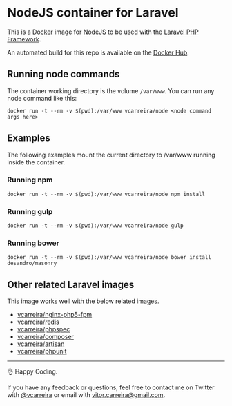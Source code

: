 # NodeJS container for Laravel

This is a [Docker](http://www.docker.com) image for [NodeJS](https://nodejs.org/) to be used with the [Laravel PHP Framework](http://laravel.com/).

An automated build for this repo is available on the [Docker Hub](https://registry.hub.docker.com/u/vcarreira/node/).

## Running node commands
The container working directory is the volume ```/var/www```. You can run any node command like this:

```
docker run -t --rm -v $(pwd):/var/www vcarreira/node <node command args here>
```
## Examples

The following examples mount the current directory to /var/www running inside the container.

### Running npm

```
docker run -t --rm -v $(pwd):/var/www vcarreira/node npm install
```

### Running gulp

```
docker run -t --rm -v $(pwd):/var/www vcarreira/node gulp
```

### Running bower

```
docker run -t --rm -v $(pwd):/var/www vcarreira/node bower install desandro/masonry
```

## Other related Laravel images

This image works well with the below related images.

  - [vcarreira/nginx-php5-fpm](https://registry.hub.docker.com/u/vcarreira/nginx-php5-fpm)
  - [vcarreira/redis](https://registry.hub.docker.com/u/vcarreira/redis)
  - [vcarreira/phpspec](https://registry.hub.docker.com/u/vcarreira/phpspec)
  - [vcarreira/composer](https://registry.hub.docker.com/u/vcarreira/composer)
  - [vcarreira/artisan](https://registry.hub.docker.com/u/vcarreira/composer)
  - [vcarreira/phpunit](https://registry.hub.docker.com/u/vcarreira/phpunit)

---

:ok_hand: Happy Coding.

If you have any feedback or questions, feel free to contact me on Twitter with [@vcarreira](https://twitter.com/vcarreira) or email with [vitor.carreira@gmail.com](mailto:vitor.carreira@gmail.com).
